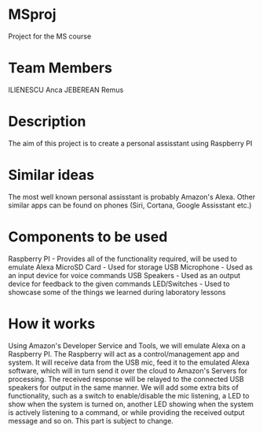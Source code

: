 # MSproj
Project for the MS course

# Team Members
ILIENESCU Anca
JEBEREAN Remus

# Description
The aim of this project is to create a personal assisstant using Raspberry PI

# Similar ideas
The most well known personal assisstant is probably Amazon's Alexa. Other similar apps can be found on phones (Siri, Cortana, Google Assisstant etc.)

# Components to be used
Raspberry PI   - Provides all of the functionality required, will be used to emulate Alexa
MicroSD Card   - Used for storage
USB Microphone - Used as an input device for voice commands
USB Speakers   - Used as an output device for feedback to the given commands
LED/Switches   - Used to showcase some of the things we learned during laboratory lessons

# How it works
Using Amazon's Developer Service and Tools, we will emulate Alexa on a Raspberry PI. The Raspberry will act as a control/management app and system. It will receive data from the USB mic, feed it to the emulated Alexa software, which will in turn send it over the cloud to Amazon's Servers for processing. The received response will be relayed to the connected USB speakers for output in the same manner. We will add some extra bits of functionality, such as a switch to enable/disable the mic listening, a LED to show when the system is turned on, another LED showing when the system is actively listening to a command, or while providing the received output message and so on. This part is subject to change.
